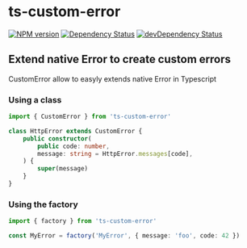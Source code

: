 # ts-custom-error

<!-- [![Build Status](https://travis-ci.org/adriengibrat/ts-custom-error.svg)](https://travis-ci.org/adriengibrat/ts-custom-error) -->

[![NPM version](https://badge.fury.io/js/ts-custom-error.svg)](http://badge.fury.io/js/ts-custom-error)
[![Dependency Status](https://david-dm.org/adriengibrat/ts-custom-error.svg)](https://david-dm.org/adriengibrat/ts-custom-error)
[![devDependency Status](https://david-dm.org/adriengibrat/ts-custom-error/dev-status.svg)](https://david-dm.org/adriengibrat/ts-custom-error#info=devDependencies)

## Extend native Error to create custom errors

CustomError allow to easyly extends native Error in Typescript

### Using a class
```ts
import { CustomError } from 'ts-custom-error'

class HttpError extends CustomError {
	public constructor(
		public code: number,
		message: string = HttpError.messages[code],
	) {
		super(message)
	}
}
```

### Using the factory
```ts
import { factory } from 'ts-custom-error'

const MyError = factory('MyError', { message: 'foo', code: 42 })
```
